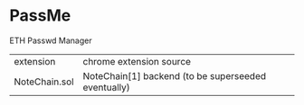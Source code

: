 # PassMe
ETH Passwd Manager

<table>
  <tr><td>extension</td><td>chrome extension source</td></tr>
  <tr><td>NoteChain.sol</td><td>NoteChain[1] backend (to be superseeded eventually)</td></tr>
</table>

